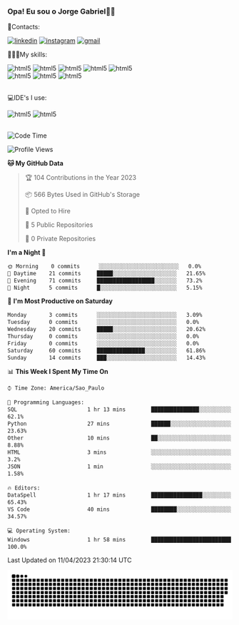 
### Opa! Eu sou o Jorge Gabriel🤚🏾
📱Contacts: 

[![linkedin](https://img.shields.io/badge/LinkedIn-0077B5?style=for-the-badge&logo=linkedin&logoColor=white)](https://www.linkedin.com/in/jorge-g-717603souzag)
[![instagram](https://img.shields.io/badge/Instagram-E4405F?style=for-the-badge&logo=instagram&logoColor=white)](https://www.instagram.com/jorge__gabriel_/)
[![gmail](https://img.shields.io/badge/Gmail-D14836?style=for-the-badge&logo=gmail&logoColor=white)](https://mail.google.com/mail/u/0/?fs=1&tf=cm&source=mailto&to=gabrielgomes2003@gmail.com)

🧑🏾‍💻My skills:
<div <style>
    <img aling="center" alt="html5" src="https://img.shields.io/badge/Python-3776AB?style=for-the-badge&logo=python&logoColor=white"/> 
    <img aling="center" alt="html5" src="https://img.shields.io/badge/MySQL-00000F?style=for-the-badge&logo=mysql&logoColor=white"/> 
    <img aling="center" alt="html5" src="https://img.shields.io/badge/Oracle-F80000?style=for-the-badge&logo=Oracle&logoColor=white"/> 
    <img aling="center" alt="html5" src="https://img.shields.io/badge/GIT-E44C30?style=for-the-badge&logo=git&logoColor=white"/>
    <img aling="center" alt="html5" src="https://img.shields.io/badge/Figma-F24E1E?style=for-the-badge&logo=figma&logoColor=white"/><br>
        <img aling="center" alt="html5" src="https://img.shields.io/badge/Microsoft_Office-D83B01?style=for-the-badge&logo=microsoft-office&logoColor=white"/> 
    <img aling="center" alt="html5" src="https://img.shields.io/badge/Adobe%20Illustrator-FF9A00?style=for-the-badge&logo=adobe%20illustrator&logoColor=white"/> 
    <img aling="center" alt="html5" src="https://img.shields.io/badge/Adobe%20Photoshop-31A8FF?style=for-the-badge&logo=Adobe%20Photoshop&logoColor=black"/> 
</div><br>

💻IDE's I use:
<div <style>
     <img aling="center" alt="html5" src="https://img.shields.io/badge/PyCharm-000000.svg?&style=for-the-badge&logo=PyCharm&logoColor=white"/>  
     <img aling="center" alt="html5" src="https://img.shields.io/badge/Visual_Studio_Code-0078D4?style=for-the-badge&logo=visual%20studio%20code&logoColor=white"/> 
</div><br>

<!--START_SECTION:waka-->
![Code Time](http://img.shields.io/badge/Code%20Time-21%20hrs%2020%20mins-blue)

![Profile Views](http://img.shields.io/badge/Profile%20Views-96-blue)

**🐱 My GitHub Data** 

> 🏆 104 Contributions in the Year 2023
 > 
> 📦 566 Bytes Used in GitHub's Storage 
 > 
> 💼 Opted to Hire
 > 
> 📜 5 Public Repositories 
 > 
> 🔑 0 Private Repositories  
 > 
**I'm a Night 🦉** 

```text
🌞 Morning    0 commits      ░░░░░░░░░░░░░░░░░░░░░░░░░   0.0% 
🌇 Daytime    21 commits     █████░░░░░░░░░░░░░░░░░░░░   21.65% 
🌃 Evening    71 commits     ██████████████████░░░░░░░   73.2% 
🌙 Night      5 commits      █░░░░░░░░░░░░░░░░░░░░░░░░   5.15%

```
📅 **I'm Most Productive on Saturday** 

```text
Monday       3 commits      ░░░░░░░░░░░░░░░░░░░░░░░░░   3.09% 
Tuesday      0 commits      ░░░░░░░░░░░░░░░░░░░░░░░░░   0.0% 
Wednesday    20 commits     █████░░░░░░░░░░░░░░░░░░░░   20.62% 
Thursday     0 commits      ░░░░░░░░░░░░░░░░░░░░░░░░░   0.0% 
Friday       0 commits      ░░░░░░░░░░░░░░░░░░░░░░░░░   0.0% 
Saturday     60 commits     ███████████████░░░░░░░░░░   61.86% 
Sunday       14 commits     ███░░░░░░░░░░░░░░░░░░░░░░   14.43%

```


📊 **This Week I Spent My Time On** 

```text
⌚︎ Time Zone: America/Sao_Paulo

💬 Programming Languages: 
SQL                      1 hr 13 mins        ███████████████░░░░░░░░░░   62.1% 
Python                   27 mins             ██████░░░░░░░░░░░░░░░░░░░   23.63% 
Other                    10 mins             ██░░░░░░░░░░░░░░░░░░░░░░░   8.88% 
HTML                     3 mins              ░░░░░░░░░░░░░░░░░░░░░░░░░   3.2% 
JSON                     1 min               ░░░░░░░░░░░░░░░░░░░░░░░░░   1.58%

🔥 Editors: 
DataSpell                1 hr 17 mins        ████████████████░░░░░░░░░   65.43% 
VS Code                  40 mins             ████████░░░░░░░░░░░░░░░░░   34.57%

💻 Operating System: 
Windows                  1 hr 58 mins        █████████████████████████   100.0%

```


 Last Updated on 11/04/2023 21:30:14 UTC
<!--END_SECTION:waka-->





<img alt="github-snake" src="https://github.com/J0rgeGabriel/J0rgeGabriel/blob/output/github-contribution-grid-snake-dark.svg" />
